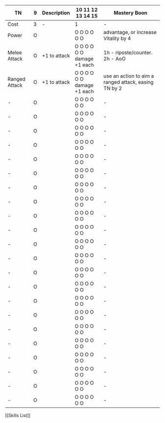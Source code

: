 | TN            | 9   | Description  | 10 11 12 13 14 15                       | Mastery Boon                                         |
| ------------- | --- | ------------ | --------------------------------------- | ---------------------------------------------------- |
| Cost          | 3   | -            | 1                                       | -                                                    |
| Power         | O   |              | O   O   O   O   O   O                   | advantage, or increase Vitality by 4                 |
| Melee Attack  | O   | +1 to attack | O   O   O   O   O   O<br>damage +1 each | 1h - riposte/counter. 2h - AoO                       |
| Ranged Attack | O   | +1 to attack | O   O   O   O   O   O<br>damage +1 each | use an action to aim a ranged attack, easing TN by 2 |
| -             | O   |              | O   O   O   O   O   O                   | -                                                    |
| -             | O   |              | O   O   O   O   O   O                   | -                                                    |
| -             | O   |              | O   O   O   O   O   O                   | -                                                    |
| -             | O   |              | O   O   O   O   O   O                   | -                                                    |
| -             | O   |              | O   O   O   O   O   O                   | -                                                    |
| -             | O   |              | O   O   O   O   O   O                   | -                                                    |
| -             | O   |              | O   O   O   O   O   O                   | -                                                    |
| -             | O   |              | O   O   O   O   O   O                   | -                                                    |
| -             | O   |              | O   O   O   O   O   O                   | -                                                    |
| -             | O   |              | O   O   O   O   O   O                   | -                                                    |
| -             | O   |              | O   O   O   O   O   O                   | -                                                    |
| -             | O   |              | O   O   O   O   O   O                   | -                                                    |
| -             | O   |              | O   O   O   O   O   O                   | -                                                    |
| -             | O   |              | O   O   O   O   O   O                   | -                                                    |
| -             | O   |              | O   O   O   O   O   O                   | -                                                    |
| -             | O   |              | O   O   O   O   O   O                   | -                                                    |
| -             | O   |              | O   O   O   O   O   O                   | -                                                    |
| -             | O   |              | O   O   O   O   O   O                   | -                                                    |
| -             | O   |              | O   O   O   O   O   O                   | -                                                    |
| -             | O   |              | O   O   O   O   O   O                   | -                                                    |
| -             | O   |              | O   O   O   O   O   O                   | -                                                    |
| -             | O   |              | O   O   O   O   O   O                   | -                                                    |
[[Skills List]]